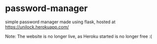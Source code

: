 # password-manager
simple password manager made using flask, hosted at https://unilock.herokuapp.com/

Note: The website is no longer live, as Heroku started is no longer free :(
